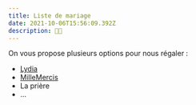 ```yaml
---
title: Liste de mariage
date: 2021-10-06T15:56:09.392Z
description: 🙏🏻
---
```

On vous propose plusieurs options pour nous régaler :

* [Lydia](https://lydia-app.com/collect/56965-mariage-lucile-et-guillaume/fr) 
* [MilleMercis](https://www.millemercismariage.com/lucileetguillaume)
* La prière
* ...